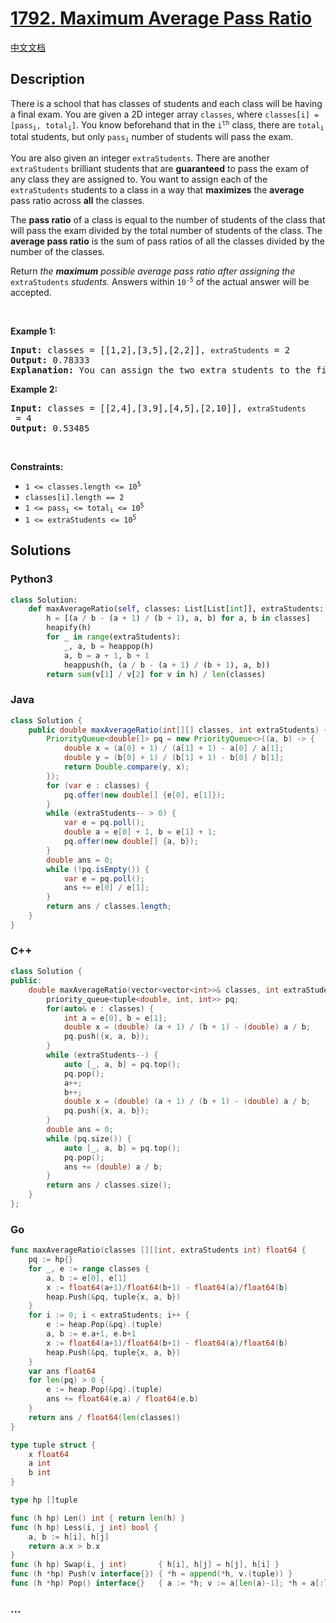 # [1792. Maximum Average Pass Ratio](https://leetcode.com/problems/maximum-average-pass-ratio)

[中文文档](/solution/1700-1799/1792.Maximum%20Average%20Pass%20Ratio/README.md)

## Description

<p>There is a school that has classes of students and each class will be having a final exam. You are given a 2D integer array <code>classes</code>, where <code>classes[i] = [pass<sub>i</sub>, total<sub>i</sub>]</code>. You know beforehand that in the <code>i<sup>th</sup></code> class, there are <code>total<sub>i</sub></code> total students, but only <code>pass<sub>i</sub></code> number of students will pass the exam.</p>

<p>You are also given an integer <code>extraStudents</code>. There are another <code>extraStudents</code> brilliant students that are <strong>guaranteed</strong> to pass the exam of any class they are assigned to. You want to assign each of the <code>extraStudents</code> students to a class in a way that <strong>maximizes</strong> the <strong>average</strong> pass ratio across <strong>all</strong> the classes.</p>

<p>The <strong>pass ratio</strong> of a class is equal to the number of students of the class that will pass the exam divided by the total number of students of the class. The <strong>average pass ratio</strong> is the sum of pass ratios of all the classes divided by the number of the classes.</p>

<p>Return <em>the <strong>maximum</strong> possible average pass ratio after assigning the </em><code>extraStudents</code><em> students. </em>Answers within <code>10<sup>-5</sup></code> of the actual answer will be accepted.</p>

<p>&nbsp;</p>
<p><strong class="example">Example 1:</strong></p>

<pre>
<strong>Input:</strong> classes = [[1,2],[3,5],[2,2]], <code>extraStudents</code> = 2
<strong>Output:</strong> 0.78333
<strong>Explanation:</strong> You can assign the two extra students to the first class. The average pass ratio will be equal to (3/4 + 3/5 + 2/2) / 3 = 0.78333.
</pre>

<p><strong class="example">Example 2:</strong></p>

<pre>
<strong>Input:</strong> classes = [[2,4],[3,9],[4,5],[2,10]], <code>extraStudents</code> = 4
<strong>Output:</strong> 0.53485
</pre>

<p>&nbsp;</p>
<p><strong>Constraints:</strong></p>

<ul>
	<li><code>1 &lt;= classes.length &lt;= 10<sup>5</sup></code></li>
	<li><code>classes[i].length == 2</code></li>
	<li><code>1 &lt;= pass<sub>i</sub> &lt;= total<sub>i</sub> &lt;= 10<sup>5</sup></code></li>
	<li><code>1 &lt;= extraStudents &lt;= 10<sup>5</sup></code></li>
</ul>

## Solutions

<!-- tabs:start -->

### **Python3**

```python
class Solution:
    def maxAverageRatio(self, classes: List[List[int]], extraStudents: int) -> float:
        h = [(a / b - (a + 1) / (b + 1), a, b) for a, b in classes]
        heapify(h)
        for _ in range(extraStudents):
            _, a, b = heappop(h)
            a, b = a + 1, b + 1
            heappush(h, (a / b - (a + 1) / (b + 1), a, b))
        return sum(v[1] / v[2] for v in h) / len(classes)
```

### **Java**

```java
class Solution {
    public double maxAverageRatio(int[][] classes, int extraStudents) {
        PriorityQueue<double[]> pq = new PriorityQueue<>((a, b) -> {
            double x = (a[0] + 1) / (a[1] + 1) - a[0] / a[1];
            double y = (b[0] + 1) / (b[1] + 1) - b[0] / b[1];
            return Double.compare(y, x);
        });
        for (var e : classes) {
            pq.offer(new double[] {e[0], e[1]});
        }
        while (extraStudents-- > 0) {
            var e = pq.poll();
            double a = e[0] + 1, b = e[1] + 1;
            pq.offer(new double[] {a, b});
        }
        double ans = 0;
        while (!pq.isEmpty()) {
            var e = pq.poll();
            ans += e[0] / e[1];
        }
        return ans / classes.length;
    }
}
```

### **C++**

```cpp
class Solution {
public:
    double maxAverageRatio(vector<vector<int>>& classes, int extraStudents) {
        priority_queue<tuple<double, int, int>> pq;
        for(auto& e : classes) {
            int a = e[0], b = e[1];
            double x = (double) (a + 1) / (b + 1) - (double) a / b;
            pq.push({x, a, b});
        }
        while (extraStudents--) {
            auto [_, a, b] = pq.top();
            pq.pop();
            a++;
            b++;
            double x = (double) (a + 1) / (b + 1) - (double) a / b;
            pq.push({x, a, b});
        }
        double ans = 0;
        while (pq.size()) {
            auto [_, a, b] = pq.top();
            pq.pop();
            ans += (double) a / b;
        }
        return ans / classes.size();
    }
};
```

### **Go**

```go
func maxAverageRatio(classes [][]int, extraStudents int) float64 {
	pq := hp{}
	for _, e := range classes {
		a, b := e[0], e[1]
		x := float64(a+1)/float64(b+1) - float64(a)/float64(b)
		heap.Push(&pq, tuple{x, a, b})
	}
	for i := 0; i < extraStudents; i++ {
		e := heap.Pop(&pq).(tuple)
		a, b := e.a+1, e.b+1
		x := float64(a+1)/float64(b+1) - float64(a)/float64(b)
		heap.Push(&pq, tuple{x, a, b})
	}
	var ans float64
	for len(pq) > 0 {
		e := heap.Pop(&pq).(tuple)
		ans += float64(e.a) / float64(e.b)
	}
	return ans / float64(len(classes))
}

type tuple struct {
	x float64
	a int
	b int
}

type hp []tuple

func (h hp) Len() int { return len(h) }
func (h hp) Less(i, j int) bool {
	a, b := h[i], h[j]
	return a.x > b.x
}
func (h hp) Swap(i, j int)       { h[i], h[j] = h[j], h[i] }
func (h *hp) Push(v interface{}) { *h = append(*h, v.(tuple)) }
func (h *hp) Pop() interface{}   { a := *h; v := a[len(a)-1]; *h = a[:len(a)-1]; return v }
```

### **...**

```

```

<!-- tabs:end -->

